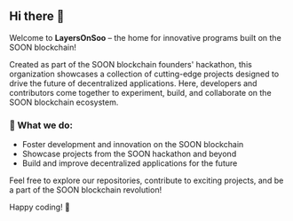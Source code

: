 ## Hi there 👋

Welcome to **LayersOnSoo** – the home for innovative programs built on the SOON blockchain!

Created as part of the SOON blockchain founders' hackathon, this organization showcases a collection of cutting-edge projects designed to drive the future of decentralized applications. Here, developers and contributors come together to experiment, build, and collaborate on the SOON blockchain ecosystem.

### 🚀 What we do:
- Foster development and innovation on the SOON blockchain
- Showcase projects from the SOON hackathon and beyond
- Build and improve decentralized applications for the future

Feel free to explore our repositories, contribute to exciting projects, and be a part of the SOON blockchain revolution! 

Happy coding! 🚀
